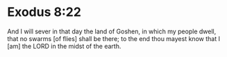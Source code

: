 # Exodus 8:22

And I will sever in that day the land of Goshen, in which my people dwell, that no swarms [of flies] shall be there; to the end thou mayest know that I [am] the LORD in the midst of the earth.